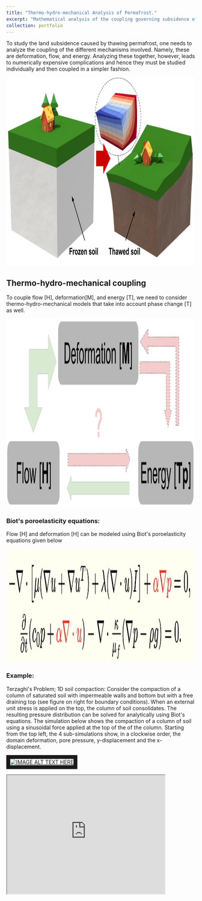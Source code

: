 ```yaml
---
title: "Thermo-hydro-mechanical Analysis of Permafrost."
excerpt: "Mathematical analysis of the coupling governing subsidence of thawing permafrost by using Biot's poroelasticity equations and the Stefan problem.<br/><img src='/images/thaw_cartoon3.png'  width='500' height='500'>"
collection: portfolio
---
```


To study the land subsidence caused by thawing permafrost, one needs to analyze the coupling of the different mechanisms involved. Namely, these are deformation, flow, and energy. Analyzing these together, however, leads to numerically expensive complications and hence they must be studied individually and then coupled in a simpler fashion.

<img src='/images/thaw_cartoon5.png' width='500' height='500'>

## Thermo-hydro-mechanical coupling

To couple flow [H], deformation[M], and energy [T], we need to consider thermo-hydro-mechanical models that take into account phase change [T] as well.

<img src='/images/ResearchSketchDiagram1.png' width='500' height='500'>

### Biot's poroelasticity equations:
Flow [H] and deformation [H] can be modeled using Biot's poroelasticity equations given below

<img src='/images/Biot_system.png' width='500' height='300'>

### Example: 

Terzaghi's Problem; 1D soil compaction: Consider the compaction ​of a column of saturated soil with impermeable walls and bottom but with a free draining top (see figure on right for boundary conditions). When an external unit stress is applied on the top, the column of soil consolidates. The resulting pressure distribution can be solved for analytically using Biot's equations. The simulation below shows the compaction of a column of soil using a sinusoidal force applied at the top of the of the column. Starting from the top left, the 4 sub-simulations show, in a clockwise order,  the domain deformation, pore pressure, y-displacement and the x-displacement. 

<a href="http://www.youtube.com/watch?feature=player_embedded&v=watch?v=yGoINILFoo0&t=2s
" target="_blank"><img src="http://img.youtube.com/vi/watch?v=yGoINILFoo0&t=2s/0.jpg" 
alt="IMAGE ALT TEXT HERE" width="240" height="180" border="10" /></a>

<iframe width="420" height="315" src="https://www.youtube.com/watch?v=yGoINILFoo0&t=2s"></iframe>

